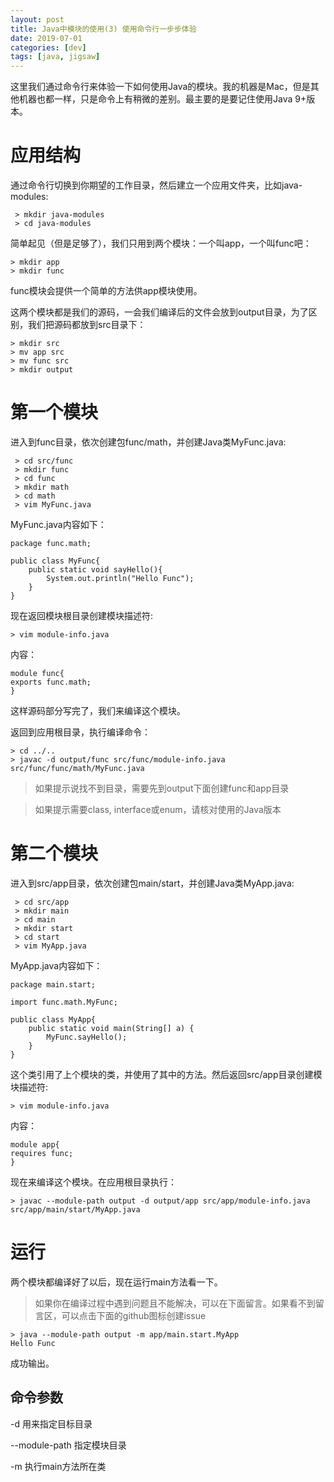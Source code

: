 ```yaml
---
layout: post
title: Java中模块的使用(3) 使用命令行一步步体验
date: 2019-07-01
categories: [dev]
tags: [java, jigsaw]
---
```


这里我们通过命令行来体验一下如何使用Java的模块。我的机器是Mac，但是其他机器也都一样，只是命令上有稍微的差别。最主要的是要记住使用Java 9+版本。

# 应用结构
通过命令行切换到你期望的工作目录，然后建立一个应用文件夹，比如java-modules:
```
 > mkdir java-modules
 > cd java-modules 
```
简单起见（但是足够了），我们只用到两个模块：一个叫app，一个叫func吧：
```
> mkdir app
> mkdir func
```
func模块会提供一个简单的方法供app模块使用。

这两个模块都是我们的源码，一会我们编译后的文件会放到output目录，为了区别，我们把源码都放到src目录下：
```
> mkdir src  
> mv app src
> mv func src
> mkdir output
```
# 第一个模块
进入到func目录，依次创建包func/math，并创建Java类MyFunc.java:
```
 > cd src/func 
 > mkdir func  
 > cd func    
 > mkdir math     
 > cd math   
 > vim MyFunc.java  
```
MyFunc.java内容如下：
```
package func.math;

public class MyFunc{
    public static void sayHello(){
        System.out.println("Hello Func");
    }
}
```
现在返回模块根目录创建模块描述符:
```
> vim module-info.java
```
内容：
```
module func{
exports func.math;
}
```
这样源码部分写完了，我们来编译这个模块。

返回到应用根目录，执行编译命令：
```
> cd ../.. 
> javac -d output/func src/func/module-info.java src/func/func/math/MyFunc.java
```
> 如果提示说找不到目录，需要先到output下面创建func和app目录

> 如果提示需要class, interface或enum，请核对使用的Java版本

# 第二个模块
进入到src/app目录，依次创建包main/start，并创建Java类MyApp.java:
```
 > cd src/app 
 > mkdir main  
 > cd main    
 > mkdir start     
 > cd start   
 > vim MyApp.java  
```
MyApp.java内容如下：
```
package main.start;

import func.math.MyFunc;

public class MyApp{
    public static void main(String[] a) {
        MyFunc.sayHello();
    }
}
```
这个类引用了上个模块的类，并使用了其中的方法。然后返回src/app目录创建模块描述符:
```
> vim module-info.java
```
内容：
```
module app{
requires func;
}
```
现在来编译这个模块。在应用根目录执行：
```
> javac --module-path output -d output/app src/app/module-info.java src/app/main/start/MyApp.java
```
# 运行
两个模块都编译好了以后，现在运行main方法看一下。
> 如果你在编译过程中遇到问题且不能解决，可以在下面留言。如果看不到留言区，可以点击下面的github图标创建issue

```
> java --module-path output -m app/main.start.MyApp
Hello Func
```
成功输出。

## 命令参数
-d 用来指定目标目录

--module-path 指定模块目录

-m 执行main方法所在类